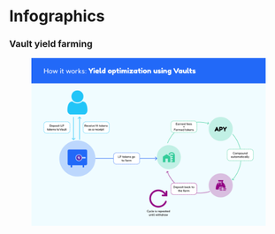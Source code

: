 # Infographics

### Vault yield farming

<figure><img src="../.gitbook/assets/Frame 379 (2).png" alt=""><figcaption></figcaption></figure>
